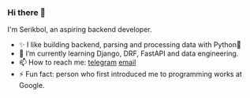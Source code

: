 ### Hi there 👋 

<!--
**afk24hours/afk24hours** is a ✨ _special_ ✨ repository because its `README.md` (this file) appears on your GitHub profile.

Here are some ideas to get you started:

- 🔭 I’m currently working on ...

- 👯 I’m looking to collaborate on ...
- 🤔 I’m looking for help with ...
- 💬 Ask me about ...
- 📫 How to reach me: ...
- 😄 Pronouns: ...
- ⚡ Fun fact: ...
-->
I'm Serikbol, an aspiring backend developer.

- ✨ I like building backend, parsing and processing data with Python🐍 
- 🌱 I’m currently learning Django, DRF, FastAPI and data engineering.
- 📫 How to reach me: [telegram](t.me/afk24hours) [email](mailto:serikbol.ktl@gmail.com)
- ⚡ Fun fact: person who first introduced me to programming works at Google.
